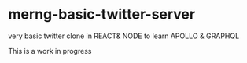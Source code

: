 # merng-basic-twitter-server
very basic twitter clone in REACT&amp; NODE to learn APOLLO &amp; GRAPHQL

This is a work in progress
